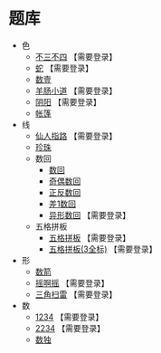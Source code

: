 # 题库
- 色
  - [不三不四](http://www.sudokufans.org.cn/lx/n3.index.php?w=10) 【需要登录】
  - [蛇](http://www.sudokufans.org.cn/lx/she.index.php?w=10) 【需要登录】
  - [数壹](数壹.md)
  - [羊肠小道](http://www.sudokufans.org.cn/lx/sho.index.php?w=10) 【需要登录】
  - [阴阳](http://www.sudokufans.org.cn/lx/yy.index.php?w=10) 【需要登录】
  - [帐篷](帐篷.md)
- 线
  - [仙人指路](http://www.sudokufans.org.cn/lx/xrzl.index.php?w=10) 【需要登录】
  - [珍珠](珍珠.md)
  - 数回
      - [数回](数回.md)
      - [奇偶数回](奇偶数回.md)
      - [正反数回](正反数回.md)
      - [差1数回](差1数回.md)
      - [异形数回](http://www.sudokufans.org.cn/lx/loom.index.php?w=16&h=10) 【需要登录】
  - 五格拼板
    - [五格拼板](http://www.sudokufans.org.cn/lx/g5.index.php?w=10) 【需要登录】
    - [五格拼板(3全标)](http://www.sudokufans.org.cn/lx/g3.index.php?w=10) 【需要登录】
- 形
  - [数箭](数箭.md)
  - [摇啊摇](http://www.sudokufans.org.cn/lx/yay.index.php?w=10) 【需要登录】
  - [三角扫雷](http://www.sudokufans.org.cn/lx/ms.index.php?w=6) 【需要登录】
- 数
  - [1234](http://www.sudokufans.org.cn/lx/game.index.php?type=1234) 【需要登录】
  - [2234](http://www.sudokufans.org.cn/lx/game.index.php?type=2234) 【需要登录】
  - [数独](https://github.com/zhugelianglongming/sudoku/blob/main/SUMMARY.md)
